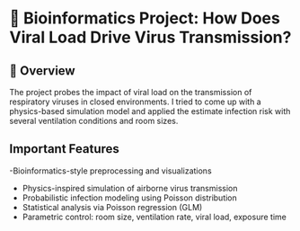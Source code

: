 # 🧬 Bioinformatics Project: How Does Viral Load Drive Virus Transmission?

## 📌 Overview
The project probes the impact of  viral load on the transmission of respiratory viruses in closed environments. I tried to come up with 
a physics-based simulation model  and applied the estimate infection risk with several ventilation conditions and  room sizes.

## Important Features
-Bioinformatics-style preprocessing and visualizations
- Physics-inspired simulation of airborne virus transmission
- Probabilistic infection modeling using Poisson distribution
- Statistical analysis via Poisson regression (GLM)
- Parametric control: room size, ventilation rate, viral load, exposure time

